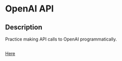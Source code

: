 # OpenAI API

## Description

Practice making API calls to OpenAI programmatically.

## 
[Here](./OpenAI.ipynb)
